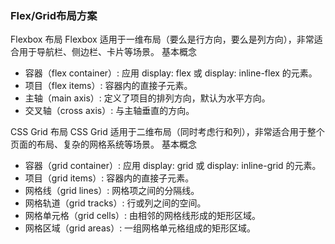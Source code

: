 ### Flex/Grid布局方案
Flexbox 布局
Flexbox 适用于一维布局（要么是行方向，要么是列方向），非常适合用于导航栏、侧边栏、卡片等场景。
基本概念
- 容器（flex container）: 应用 display: flex 或 display: inline-flex 的元素。
- 项目（flex items）: 容器内的直接子元素。
- 主轴（main axis）: 定义了项目的排列方向，默认为水平方向。
- 交叉轴（cross axis）: 与主轴垂直的方向。

CSS Grid 布局
CSS Grid 适用于二维布局（同时考虑行和列），非常适合用于整个页面的布局、复杂的网格系统等场景。
基本概念
- 容器（grid container）: 应用 display: grid 或 display: inline-grid 的元素。
- 项目（grid items）: 容器内的直接子元素。
- 网格线（grid lines）: 网格项之间的分隔线。
- 网格轨道（grid tracks）: 行或列之间的空间。
- 网格单元格（grid cells）: 由相邻的网格线形成的矩形区域。
- 网格区域（grid areas）: 一组网格单元格组成的矩形区域。